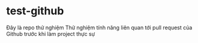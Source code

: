 # test-github
Đây là repo thử nghiệm
Thử nghiệm tính năng liên quan tới pull request của Github trước khi làm project thực sự

